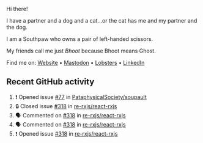 Hi there!

I have a partner and a dog and a cat...or the cat has me and my partner and the dog.

I am a Southpaw who owns a pair of left-handed scissors.

My friends call me just *Bhoot* because Bhoot means Ghost.

Find me on: [Website](https://bhoot.dev) • [Mastodon](https://functional.cafe/@bhoot) • [Lobsters](https://lobste.rs/~bhoot) • [LinkedIn](https://linkedin.com/in/jbhoot)

## Recent GitHub activity

<!--START_SECTION:activity-->
1. ❗ Opened issue [#77](https://github.com/PataphysicalSociety/soupault/issues/77) in [PataphysicalSociety/soupault](https://github.com/PataphysicalSociety/soupault)
2. 🔒 Closed issue [#318](https://github.com/re-rxjs/react-rxjs/issues/318) in [re-rxjs/react-rxjs](https://github.com/re-rxjs/react-rxjs)
3. 🗣 Commented on [#318](https://github.com/re-rxjs/react-rxjs/issues/318#issuecomment-2429744680) in [re-rxjs/react-rxjs](https://github.com/re-rxjs/react-rxjs)
4. 🗣 Commented on [#318](https://github.com/re-rxjs/react-rxjs/issues/318#issuecomment-2423788776) in [re-rxjs/react-rxjs](https://github.com/re-rxjs/react-rxjs)
5. ❗ Opened issue [#318](https://github.com/re-rxjs/react-rxjs/issues/318) in [re-rxjs/react-rxjs](https://github.com/re-rxjs/react-rxjs)
<!--END_SECTION:activity-->
